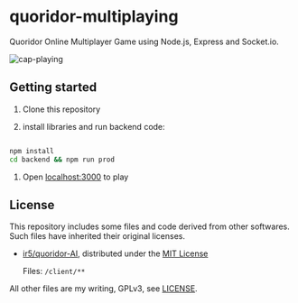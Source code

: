 # quoridor-multiplaying

Quoridor Online Multiplayer Game using Node.js, Express and Socket.io.

![cap-playing](https://user-images.githubusercontent.com/25865313/234743654-b098720b-f2c2-45f3-9c41-bc892294a072.gif)

## Getting started

1. Clone this repository

1. install libraries and run backend code:

```bash

npm install
cd backend && npm run prod

```

1. Open [localhost:3000](http://localhost:3000/) to play

## License

This repository includes some files and code derived from other softwares. Such files have inherited their original licenses.

- [ir5/quoridor-AI](https://github.com/ir5/quoridor-AI/), distributed under the [MIT License](https://github.com/ir5/quoridor-AI/blob/master/LICENSE)
  
  Files: ``/client/**``

All other files are my writing, GPLv3, see [LICENSE](LICENSE).